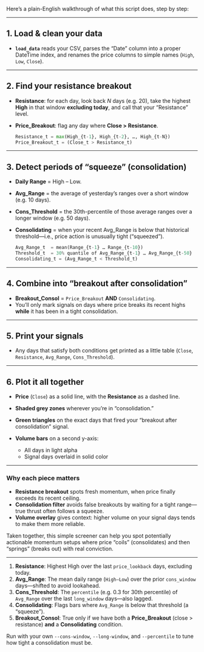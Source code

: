 Here’s a plain-English walkthrough of what this script does, step by step:

---

## 1. Load & clean your data

* **`load_data`** reads your CSV, parses the “Date” column into a proper DateTime index, and renames the price columns to simple names (`High`, `Low`, `Close`).

---

## 2. Find your resistance breakout

* **Resistance**: for each day, look back *N* days (e.g. 20), take the highest **High** in that window **excluding today**, and call that your “Resistance” level.
* **Price\_Breakout**: flag any day where **Close > Resistance**.

  ```python
  Resistance_t = max(High_{t-1}, High_{t-2}, …, High_{t-N})
  Price_Breakout_t = (Close_t > Resistance_t)
  ```

---

## 3. Detect periods of “squeeze” (consolidation)

* **Daily Range** = High – Low.
* **Avg\_Range** = the average of yesterday’s ranges over a short window (e.g. 10 days).
* **Cons\_Threshold** = the 30th-percentile of those average ranges over a longer window (e.g. 50 days).
* **Consolidating** = when your recent Avg\_Range is below that historical threshold—i.e., price action is unusually tight (“squeezed”).

  ```python
  Avg_Range_t  = mean(Range_{t-1} … Range_{t-10})
  Threshold_t  = 30% quantile of Avg_Range_{t-1} … Avg_Range_{t-50}
  Consolidating_t = (Avg_Range_t < Threshold_t)
  ```

---

## 4. Combine into “breakout after consolidation”

* **Breakout\_Consol** = `Price_Breakout` **AND** `Consolidating`.
* You’ll only mark signals on days where price breaks its recent highs **while** it has been in a tight consolidation.

---

## 5. Print your signals

* Any days that satisfy both conditions get printed as a little table (`Close`, `Resistance`, `Avg_Range`, `Cons_Threshold`).

---

## 6. Plot it all together

* **Price** (`Close`) as a solid line, with the **Resistance** as a dashed line.
* **Shaded grey zones** wherever you’re in “consolidation.”
* **Green triangles** on the exact days that fired your “breakout after consolidation” signal.
* **Volume bars** on a second y-axis:

  * All days in light alpha
  * Signal days overlaid in solid color

---

### Why each piece matters

* **Resistance breakout** spots fresh momentum, when price finally exceeds its recent ceiling.
* **Consolidation filter** avoids false breakouts by waiting for a tight range—true thrust often follows a squeeze.
* **Volume overlay** gives context: higher volume on your signal days tends to make them more reliable.

Taken together, this simple screener can help you spot potentially actionable momentum setups where price “coils” (consolidates) and then “springs” (breaks out) with real conviction.


---

1. **Resistance**: Highest High over the last `price_lookback` days, excluding today.
2. **Avg\_Range**: The mean daily range (`High–Low`) over the prior `cons_window` days—shifted to avoid lookahead.
3. **Cons\_Threshold**: The `percentile` (e.g. 0.3 for 30th percentile) of `Avg_Range` over the last `long_window` days—also lagged.
4. **Consolidating**: Flags bars where `Avg_Range` is below that threshold (a “squeeze”).
5. **Breakout\_Consol**: True only if we have both a **Price\_Breakout** (close > resistance) **and** a **Consolidating** condition.

Run with your own `--cons-window`, `--long-window`, and `--percentile` to tune how tight a consolidation must be.
